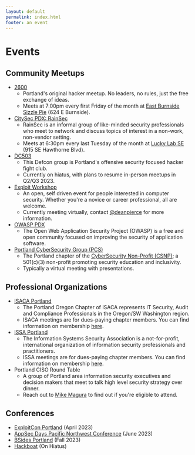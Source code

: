 ```yaml
---
layout: default
permalink: index.html
footer: an event
---
```


# Events

## Community Meetups
* [2600](https://pdx2600.org/)
  + Portland's original hacker meetup. No leaders, no rules, just the free exchange of ideas.
  + Meets at 7:00pm every first Friday of the month at [East Burnside Sizzle Pie](https://www.sizzlepie.com/store-page-east-burnside) (624 E Burnside). 
* [CitySec PDX: RainSec](https://www.meetup.com/RainSec/)
  + RainSec is an informal group of like-minded security professionals who meet to network and discuss topics of interest in a non-work, non-vendor setting.
  + Meets at 6:30pm every last Tuesday of the month at [Lucky Lab SE](https://luckylab.com/hawthorne-brew-pub/) (915 SE Hawthorne Blvd).
* [DC503](http://503.ninja/)
  + This Defcon group is Portland's offensive security focused hacker fight club.
  + Currently on hiatus, with plans to resume in-person meetups in Q2/Q3 2023.
* [Exploit Workshop](http://calagator.org/events/search?utf8=%E2%9C%93&query=exploit+workshop)
  + An open, self driven event for people interested in computer security. Whether you're a novice or career professional, all are welcome.
  + Currently meeting virtually, contact [@deanpierce](https://twitter.com/deanpierce) for more information.
* [OWASP PDX](https://www.meetup.com/OWASP-Portland-Chapter/)
  + The Open Web Application Security Project (OWASP) is a free and open community focused on improving the security of application software. 
* [Portland CyberSecurity Group (PCS)](https://www.meetup.com/CSNP-Portland-CyberSecurity/) 
  + The Portland chapter of the [CyberSecurity Non-Profit (CSNP)](https://www.cybersecuritynp.org/); a 501(c)(3) non-profit promoting security education and inclusivity.
  + Typically a virtual meeting with presentations.

## Professional Organizations
* [ISACA Portland](https://engage.isaca.org/portlandoregonchapter/aboutchapter/about)
  + The Portland Oregon Chapter of ISACA represents IT Security, Audit and Compliance Professionals in the Oregon/SW Washington region.
  + ISACA meetings are for dues-paying chapter members. You can find information on membership [here](https://engage.isaca.org/portlandoregonchapter/aboutchapter/membership).
* [ISSA Portland](http://portland.issa.org/)
  + The Information Systems Security Association is a not-for-profit, international organization of information security professionals and practitioners.
  + ISSA meetings are for dues-paying chapter members. You can find information on membership [here](https://www.members.issa.org/page/join-now).
* Portland CISO Round Table
  + A group of Portland area information security executives and decision makers that meet to talk high level security strategy over dinner.
  + Reach out to [Mike Magura](https://www.linkedin.com/in/mike-magura-0122412/) to find out if you're eligible to attend.

## Conferences
* [ExploitCon Portland](https://exploitcon.com/#/5a144a20656e4c29954a1aac97f081f9) (April 2023)
* [AppSec Days Pacific Northwest Conference](https://www.appsecpnw.org/) (June 2023)
* [BSides Portland](https://bsidespdx.org/) (Fall 2023)
* [Hackboat](https://hackboat.org) (On Hiatus)

